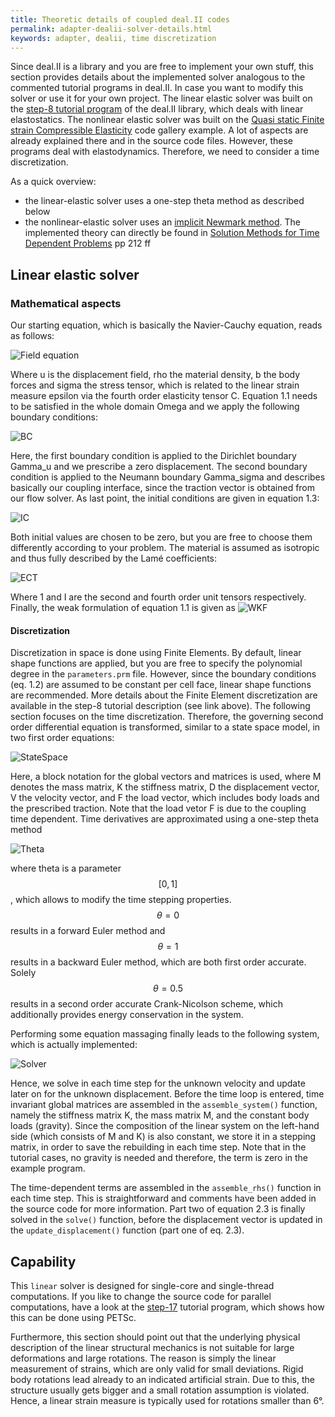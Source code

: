 ```yaml
---
title: Theoretic details of coupled deal.II codes
permalink: adapter-dealii-solver-details.html
keywords: adapter, dealii, time discretization
---
```


<!---
Latex Code for the equations
\begin{align*}\tag{1.1}
\begin{cases}
\rho \ddot{\mathbf{u}} &= \nabla \cdot \boldsymbol{\sigma}+\mathbf{b} \\
\boldsymbol{\sigma} &= \mathbf{C} : \boldsymbol{\varepsilon} \\
\boldsymbol{\varepsilon} &= \frac{1}{2}\left(\nabla \mathbf{u}+\left(\nabla\mathbf{u}\right)^T\right)
\end{cases}
\end{align*}

\begin{align*}\tag{1.2}
\mathbf{u} &= \mathbf{0} \quad \text{on} \; \Gamma_u\\
\boldsymbol{\sigma}\cdot \mathbf{n} &= \hat{\mathbf{t}} \quad \: \text{on} \; \Gamma_\sigma
\end{align*}

\begin{align*}\tag{1.3}
\mathbf{u}(\mathbf{x}, t_0) &= \mathbf{0} \quad \text{in}\;\Omega\\
\dot{\mathbf{u}}(\mathbf{x}, t_0) &= \mathbf{0} \quad \text{in}\;\Omega
\end{align*}

\begin{equation}\tag{1.4}
\mathbf{C} = 2\mu \mathbf{I}+\lambda\mathbf{1}\otimes \mathbf{1}
\end{equation}

\begin{align*}\tag{1.5}
 \int_\Omega \delta\mathbf{u}\cdot \rho \ddot{\mathbf{u}} \;\textrm{d} \Omega = & -\int_\Omega \delta\nabla\mathbf{u}:\mathbf{C}:\frac{1}{2}\left(\nabla \mathbf{u}+\left(\nabla
\mathbf{u}\right)^T\right)\;\textrm{d}\Omega  \\ &+ \int_\Omega \delta\mathbf{u}\cdot \mathbf{b} \;\textrm{d} \Omega \: + \int_{\Gamma_\sigma} \delta \mathbf{u} \cdot \hat{\mathbf{t}} \; \textrm{d} \Gamma
\end{align*}

\begin{align*}\tag{2.1}
\begin{cases}
\quad \dot{\mathbf{D}}(t) =& \mathbf{V}(t) \\
\mathbf{M}\dot{\mathbf{V}}(t)  =& - \mathbf{K}\mathbf{D}(t)+\mathbf{F}(t)
\end{cases}
\end{align*}
\begin{align*}\tag{2.2}
\begin{cases}
\quad \frac{\mathbf{D}_{n+1}-\mathbf{D}_n}{\Delta t} =& \theta \mathbf{V}_{n+1}+(1-\theta)\mathbf{V}_n \\
\mathbf{M}\frac{\mathbf{V}_{n+1}-\mathbf{V}_n}{\Delta t}  =& \theta\left(- \mathbf{K}\mathbf{D}_{n+1}+\mathbf{F}_{n+1}\right)+(1-\theta)\left(- \mathbf{K}\mathbf{D}_{n}+\mathbf{F}_{n}\right)
\end{cases}
\end{align*}

\begin{align*}\tag{2.3}
\begin{cases}
\qquad\qquad\qquad\; \: \mathbf{D}_{n+1}=&\mathbf{D}_n+\theta \Delta t \mathbf{V}_{n+1} + (1-\theta)\mathbf{V}_n\\
\left(\mathbf{M}+\theta^2 \Delta t^2\mathbf{K}\right) \mathbf{V}_{n+1}=&\left(\mathbf{M}- \theta(1-\theta\right)\Delta t^2\mathbf{K}) \mathbf{V}_n - \Delta t \mathbf{K} \mathbf{D}_n\\
&+ (1-\theta) \Delta t \mathbf{F}_n+  \theta \Delta t \mathbf{F}_{n+1}
\end{cases}
\end{align*}
-->

Since deal.II is a library and you are free to implement your own stuff, this section provides details about the implemented solver analogous to the commented tutorial programs in deal.II. In case you want to modify this solver or use it for your own project. The linear elastic solver was built on the [step-8 tutorial program](https://www.dealii.org/developer/doxygen/deal.II/step_8.html) of the deal.II library, which deals with linear elastostatics. The nonlinear elastic solver was built on the [Quasi static Finite strain Compressible Elasticity](https://www.dealii.org/developer/doxygen/deal.II/code_gallery_Quasi_static_Finite_strain_Compressible_Elasticity.html) code gallery example. A lot of aspects are already explained there and in the source code files. However, these programs deal with elastodynamics. Therefore, we need to consider a time discretization.

As a quick overview:
- the linear-elastic solver uses a one-step theta method as described below
- the nonlinear-elastic solver uses an [implicit Newmark method](https://en.wikipedia.org/wiki/Newmark-beta_method). The implemented theory can directly be found in [Solution Methods for Time Dependent Problems](https://link.springer.com/chapter/10.1007%2F978-3-540-71001-1_6) pp 212 ff


## Linear elastic solver
### Mathematical aspects
Our starting equation, which is basically the Navier-Cauchy equation, reads as follows:

![Field equation](https://user-images.githubusercontent.com/33414590/58467455-fbdb0800-813b-11e9-8dfa-26d6a4c7fc95.png)

Where u is the displacement field, rho the material density, b the body forces and sigma the stress tensor, which is related to the linear strain measure epsilon via the fourth order elasticity tensor C. Equation 1.1 needs to be satisfied in the whole domain Omega and we apply the following boundary conditions:

![BC](https://user-images.githubusercontent.com/33414590/58467535-2e850080-813c-11e9-8f1a-2f58a6f8f6cb.png)

Here, the first boundary condition is applied to the Dirichlet boundary Gamma_u and we prescribe a zero displacement. The second boundary condition is applied to the Neumann boundary Gamma_sigma and describes basically our coupling interface, since the traction vector is obtained from our flow solver. As last point, the initial conditions are given in equation 1.3:


![IC](https://user-images.githubusercontent.com/33414590/58469388-b02a5d80-813f-11e9-8ddc-e2726ebf7998.png)

Both initial values are chosen to be zero, but you are free to choose them differently according to your problem. The material is assumed as isotropic and thus fully described by the Lamé coefficients:

![ECT](https://user-images.githubusercontent.com/33414590/58573770-b5220680-823e-11e9-8c96-93e5f2387608.png)

Where 1 and I are the second and fourth order unit tensors respectively. Finally, the weak formulation of equation 1.1 is given as
![WKF](https://user-images.githubusercontent.com/33414590/58573844-e26eb480-823e-11e9-8da7-95f61b8ce836.png)

#### Discretization
Discretization in space is done using Finite Elements. By default, linear shape functions are applied, but you are free to specify the polynomial degree in the `parameters.prm` file. However, since the boundary conditions (eq. 1.2) are assumed to be constant per cell face, linear shape functions are recommended. More details about the Finite Element discretization are available in the step-8 tutorial description (see link above). The following section focuses on the time discretization. Therefore, the governing second order differential equation is transformed, similar to a state space model, in two first order equations:

![StateSpace](https://user-images.githubusercontent.com/33414590/58467978-f205d480-813c-11e9-8dc3-4bad72247502.png)

Here, a block notation for the global vectors and matrices is used, where M denotes the mass matrix, K the stiffness matrix, D the displacement vector, V the velocity vector, and F the load vector, which includes body loads and the prescribed traction. Note that the load vetor F is due to the coupling time dependent. Time derivatives are approximated using a one-step theta method

![Theta](https://user-images.githubusercontent.com/33414590/58468052-195ca180-813d-11e9-808b-39c66ddc994c.png)

where theta is a parameter $$ [0,1] $$, which allows to modify the time stepping properties. $$ \theta = 0 $$ results in a forward Euler method and $$ \theta = 1 $$ results in a backward Euler method, which are both first order accurate. Solely $$ \theta = 0.5 $$ results in a second order accurate Crank-Nicolson scheme, which additionally provides energy conservation in the system.

Performing some equation massaging finally leads to the following system, which is actually implemented:

![Solver](https://user-images.githubusercontent.com/33414590/58468128-45782280-813d-11e9-9c46-6d56e91b6be6.png)

Hence, we solve in each time step for the unknown velocity and update later on  for the unknown displacement. Before the time loop is entered, time invariant global matrices are assembled in the `assemble_system()` function, namely the stiffness matrix K, the mass matrix M, and the constant body loads (gravity). Since the composition of the linear system on the left-hand side (which consists of M and K) is also constant, we store it in a stepping matrix, in order to save the rebuilding in each time step. Note that in the tutorial cases, no gravity is needed and therefore, the term is zero in the example program.

The time-dependent terms are assembled in the `assemble_rhs()` function in each time step. This is straightforward and comments have been added in the source code for more information. Part two of equation 2.3 is finally solved in the `solve()` function, before the displacement vector is updated in the `update_displacement()` function (part one of eq. 2.3).

## Capability
This `linear` solver is designed for single-core and single-thread computations. If you like to change the source code for parallel computations, have a look at the [step-17](https://www.dealii.org/developer/doxygen/deal.II/step_17.html) tutorial program, which shows how this can be done using PETSc.

Furthermore, this section should point out that the underlying physical description of the linear structural mechanics is not suitable for large deformations and large rotations. The reason is simply the linear measurement of strains, which are only valid for small deviations. Rigid body rotations lead already to an indicated artificial strain. Due to this, the structure usually gets bigger and a small rotation assumption is violated. Hence, a linear strain measure is typically used for rotations smaller than 6°.
